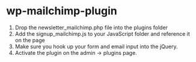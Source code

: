 # wp-mailchimp-plugin
1) Drop the newsletter_mailchimp.php file into the plugins folder
2) Add the signup_mailchimp.js to your JavaScript folder and reference it on the page
3) Make sure you hook up your form and email input into the jQuery.
4) Activate the plugin on the admin -> plugins page.
